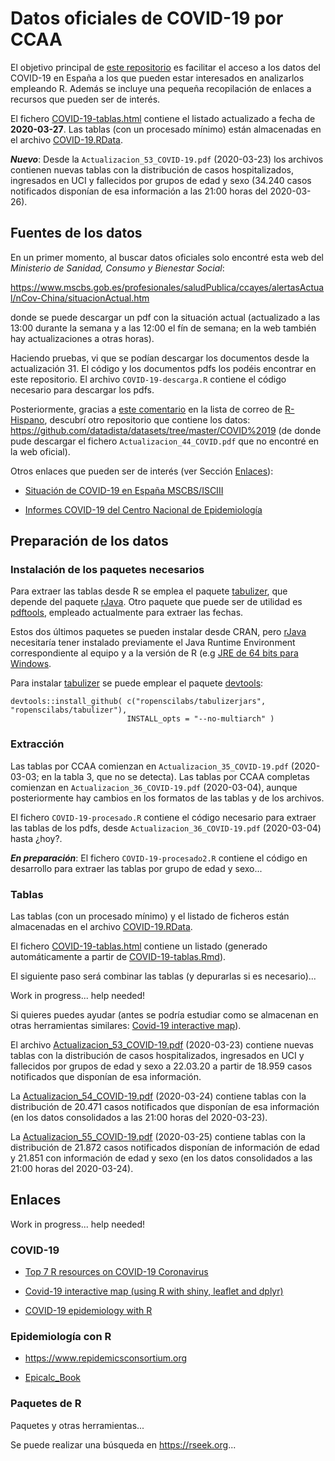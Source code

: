 
Datos oficiales de COVID-19 por CCAA
====================================

<!-- 
Readme.md is generated from Readme.Rmd. 
Please edit that file 

Pendiente:

- Establecer fecha y último fichero pdf en cabecera YAML
  (actualizar texto con rmarkdown::metadata?).
  
- Combinar tablas

- Añadir enlaces

-->
El objetivo principal de [este repositorio](https://github.com/rubenfcasal/COVID-19) es facilitar el acceso a los datos del COVID-19 en España a los que pueden estar interesados en analizarlos empleando R. Además se incluye una pequeña recopilación de enlaces a recursos que pueden ser de interés.

El fichero [COVID-19-tablas.html](COVID-19-tablas.html) contiene el listado actualizado a fecha de **2020-03-27**. Las tablas (con un procesado mínimo) están almacenadas en el archivo [COVID-19.RData](COVID-19.RData).

***Nuevo***: Desde la `Actualizacion_53_COVID-19.pdf` (2020-03-23) los archivos contienen nuevas tablas con la distribución de casos hospitalizados, ingresados en UCI y fallecidos por grupos de edad y sexo (34.240 casos notificados disponían de esa información a las 21:00 horas del 2020-03-26).

Fuentes de los datos
--------------------

En un primer momento, al buscar datos oficiales solo encontré esta web del *Ministerio de Sanidad, Consumo y Bienestar Social*:

<https://www.mscbs.gob.es/profesionales/saludPublica/ccayes/alertasActual/nCov-China/situacionActual.htm>

donde se puede descargar un pdf con la situación actual (actualizado a las 13:00 durante la semana y a las 12:00 el fín de semana; en la web también hay actualizaciones a otras horas).

Haciendo pruebas, vi que se podían descargar los documentos desde la actualización 31. El código y los documentos pdfs los podéis encontrar en este repositorio. El archivo `COVID-19-descarga.R` contiene el código necesario para descargar los pdfs.

Posteriormente, gracias a [este comentario](https://hypatia.math.ethz.ch/pipermail/r-help-es/2020-March/013753.html) en la lista de correo de [R-Hispano](http://r-es.org), descubrí otro repositorio que contiene los datos: <https://github.com/datadista/datasets/tree/master/COVID%2019> (de donde pude descargar el fichero `Actualizacion_44_COVID.pdf` que no encontré en la web oficial).

Otros enlaces que pueden ser de interés (ver Sección [Enlaces](#enlaces)):

-   [Situación de COVID-19 en España MSCBS/ISCIII](https://covid19.isciii.es)

-   [Informes COVID-19 del Centro Nacional de Epidemiología](https://www.isciii.es/QueHacemos/Servicios/VigilanciaSaludPublicaRENAVE/EnfermedadesTransmisibles/Paginas/InformesCOVID-19.aspx)

Preparación de los datos
------------------------

### Instalación de los paquetes necesarios

Para extraer las tablas desde R se emplea el paquete [tabulizer](https://docs.ropensci.org/tabulizer), que depende del paquete [rJava](https://rforge.net/rJava). Otro paquete que puede ser de utilidad es [pdftools](https://docs.ropensci.org/pdftools), empleado actualmente para extraer las fechas.

Estos dos últimos paquetes se pueden instalar desde CRAN, pero [rJava]() necesitaría tener instalado previamente el Java Runtime Environment correspondiente al equipo y a la versión de R (e.g [JRE de 64 bits para Windows](https://www.java.com/es/download/windows-64bit.jsp).

Para instalar [tabulizer](https://docs.ropensci.org/tabulizer) se puede emplear el paquete [devtools](https://devtools.r-lib.org):

    devtools::install_github( c("ropenscilabs/tabulizerjars", "ropenscilabs/tabulizer"), 
                              INSTALL_opts = "--no-multiarch" )

### Extracción

Las tablas por CCAA comienzan en `Actualizacion_35_COVID-19.pdf` (2020-03-03; en la tabla 3, que no se detecta). Las tablas por CCAA completas comienzan en `Actualizacion_36_COVID-19.pdf` (2020-03-04), aunque posteriormente hay cambios en los formatos de las tablas y de los archivos.

El fichero `COVID-19-procesado.R` contiene el código necesario para extraer las tablas de los pdfs, desde `Actualizacion_36_COVID-19.pdf` (2020-03-04) hasta ¿hoy?.

***En preparación***: El fichero `COVID-19-procesado2.R` contiene el código en desarrollo para extraer las tablas por grupo de edad y sexo...

### Tablas

Las tablas (con un procesado mínimo) y el listado de ficheros están almacenadas en el archivo [COVID-19.RData](COVID-19.RData).

El fichero [COVID-19-tablas.html](COVID-19-tablas.html) contiene un listado (generado automáticamente a partir de [COVID-19-tablas.Rmd](COVID-19-tablas.Rmd)).

El siguiente paso será combinar las tablas (y depurarlas si es necesario)...

Work in progress... help needed!

Si quieres puedes ayudar (antes se podría estudiar como se almacenan en otras herramientas similares: [Covid-19 interactive map](http://r-posts.com/covid-19-interactive-map-using-r-with-shiny-leaflet-and-dplyr)).

El archivo [Actualizacion\_53\_COVID-19.pdf](Actualizacion_53_COVID-19.pdf) (2020-03-23) contiene nuevas tablas con la distribución de casos hospitalizados, ingresados en UCI y fallecidos por grupos de edad y sexo a 22.03.20 a partir de 18.959 casos notificados que disponían de esa información.

La [Actualizacion\_54\_COVID-19.pdf](Actualizacion_54_COVID-19.pdf) (2020-03-24) contiene tablas con la distribución de 20.471 casos notificados que disponían de esa información (en los datos consolidados a las 21:00 horas del 2020-03-23).

La [Actualizacion\_55\_COVID-19.pdf](Actualizacion_55_COVID-19.pdf) (2020-03-25) contiene tablas con la distribución de 21.872 casos notificados disponían de información de edad y 21.851 con información de edad y sexo (en los datos consolidados a las 21:00 horas del 2020-03-24).

Enlaces
-------

Work in progress... help needed!

### COVID-19

-   [Top 7 R resources on COVID-19 Coronavirus](https://www.statsandr.com/blog/top-r-resources-on-covid-19-coronavirus)

-   [Covid-19 interactive map (using R with shiny, leaflet and dplyr)](http://r-posts.com/covid-19-interactive-map-using-r-with-shiny-leaflet-and-dplyr)

-   [COVID-19 epidemiology with R](https://rviews.rstudio.com/2020/03/05/covid-19-epidemiology-with-r)

### Epidemiología con R

-   <https://www.repidemicsconsortium.org>

-   [Epicalc\_Book](https://cran.r-project.org/doc/contrib/Epicalc_Book.pdf)

### Paquetes de R

Paquetes y otras herramientas...

Se puede realizar una búsqueda en <https://rseek.org>...
